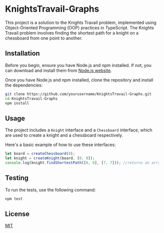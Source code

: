 # KnightsTravail-Graphs

This project is a solution to the Knights Travail problem, implemented using Object-Oriented Programming (OOP) practices in TypeScript. The Knights Travail problem involves finding the shortest path for a knight on a chessboard from one point to another.

## Installation

Before you begin, ensure you have Node.js and npm installed. If not, you can download and install them from [Node.js website](https://nodejs.org/).

Once you have Node.js and npm installed, clone the repository and install the dependencies:

```sh
git clone https://github.com/yourusername/KnightsTravail-Graphs.git
cd KnightsTravail-Graphs
npm install
```

## Usage

The project includes a `Knight` interface and a `Chessboard` interface, which are used to create a knight and a chessboard respectively.

Here's a basic example of how to use these interfaces:

```typescript
let board = createChessboard(8);
let knight = createKnight(board, [0, 0]);
console.log(knight.findShortestPath([0, 0], [7, 7])); //returns an array with 7 entries(including start position)
```

## Testing

To run the tests, use the following command:

```sh
npm test
```

## License

[MIT](https://choosealicense.com/licenses/mit/)
